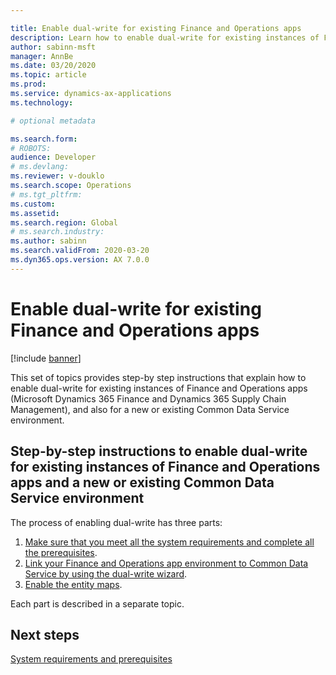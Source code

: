 ```yaml
---

title: Enable dual-write for existing Finance and Operations apps
description: Learn how to enable dual-write for existing instances of Finance and Operations apps, and also for a new or existing Common Data Service environment.
author: sabinn-msft
manager: AnnBe
ms.date: 03/20/2020
ms.topic: article
ms.prod: 
ms.service: dynamics-ax-applications
ms.technology: 

# optional metadata

ms.search.form: 
# ROBOTS: 
audience: Developer
# ms.devlang: 
ms.reviewer: v-douklo
ms.search.scope: Operations
# ms.tgt_pltfrm: 
ms.custom:
ms.assetid: 
ms.search.region: Global
# ms.search.industry: 
ms.author: sabinn
ms.search.validFrom: 2020-03-20
ms.dyn365.ops.version: AX 7.0.0
---
```


# Enable dual-write for existing Finance and Operations apps

[!include [banner](../../includes/banner.md)]



This set of topics provides step-by step instructions that explain how to enable dual-write for existing instances of Finance and Operations apps (Microsoft Dynamics 365 Finance and Dynamics 365 Supply Chain Management), and also for a new or existing Common Data Service environment.

## Step-by-step instructions to enable dual-write for existing instances of Finance and Operations apps and a new or existing Common Data Service environment

The process of enabling dual-write has three parts:

1. [Make sure that you meet all the system requirements and complete all the prerequisites](requirements-and-prerequisites.md).
2. [Link your Finance and Operations app environment to Common Data Service by using the dual-write wizard](link-your-environment.md).
3. [Enable the entity maps](enable-entity-map.md).

Each part is described in a separate topic.

## Next steps

[System requirements and prerequisites](requirements-and-prerequisites.md)

